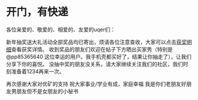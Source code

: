 # 开门，有快递

各位亲爱的、敬爱的、相爱的、友爱的uqer们：

   新年抽奖送大礼活动全部奖品均已寄出，烦请各位注意查收，大家可以点击[获奖明细](https://uqer.datayes.com/activity/cansaichoujiang)查看获奖详情。
   收到奖品的朋友们欢迎在帖子下方晒出买家秀（特别是@pp85365640 这位幸运的用户。我手机壳都买好了，结果让你抽走了），让我们分享下你的喜悦。
   没抽中奖的朋友没关系，请大家继续关注我们的社区，我们时刻准备着1234再来一次。
   
再次感谢大家对优矿的支持
祝大家事业/学业有成，家庭幸福
我是你们老朋友好朋友男朋友但不是女朋友的小秘书